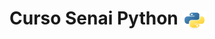 # Curso Senai Python <img align="center" alt="Gabriel" height="30" width="40" src="https://raw.githubusercontent.com/devicons/devicon/master/icons/python/python-original.svg">
